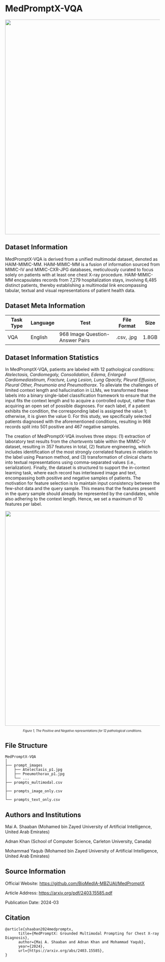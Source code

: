 # MedPromptX-VQA

<div align="center">
    <a href="https://github.com/openmedlab/"><img width="700px" height="auto" src="https://i.ibb.co/dB9cYxS/Med-Prompt-X.jpg"></a>
</div>
<p style="text-align:center;font-size:10px;"><em></em></p>

## Dataset Information

MedPromptX-VQA is derived from a unified multimodal dataset, denoted as HAIM-MIMIC-MM. HAIM-MIMIC-MM is a fusion of information sourced from MIMIC-IV and MIMIC-CXR-JPG databases, meticulously curated to focus solely on patients with at least one chest X-ray procedure. HAIM-MIMIC-MM encapsulates records from 7,279 hospitalization stays, involving 6,485 distinct patients, thereby establishing a multimodal link encompassing tabular, textual and visual representations of patient health data.

## Dataset Meta Information

| Task Type | Language | Test                            | File Format | Size |
|-----------|----------|---------------------------------|-------------|------|
| VQA       | English  | 968 Image Question-Answer Pairs | .csv, .jpg  | 1.8GB |


## Dataset Information Statistics

In MedPromptX-VQA, patients are labeled with 12 pathological conditions: _Atelectasis, Cardiomegaly, Consolidation, Edema, Enlarged Cardiomediastinum, Fracture, Lung Lesion, Lung Opacity, Pleural Effusion, Pleural Other, Pneumonia and Pneumothorax_. To alleviate the challenges of limited context length and hallucination in LLMs, we transformed these labels into a binary single-label classification framework to ensure that the input fits the context length and to acquire a controlled output, rather than acquiring an open set of possible diagnoses. For each label, if a patient exhibits the condition, the corresponding label is assigned the value 1; otherwise, it is given the value 0. For this study, we specifically selected patients diagnosed with the aforementioned conditions, resulting in 968 records split into 501 positive and 467 negative samples.

The creation of MedPromptX-VQA involves three steps: (1) extraction of laboratory test results from the _chartevents_ table within the MIMIC-IV dataset, resulting in 357 features in total, (2) feature engineering, which includes identification of the most strongly correlated features in relation to the label using Pearson method, and (3) transformation of clinical charts into textual representations using comma-separated values (i.e., serialization). Finally, the dataset is structured to support the in-context learning task, where each record has interleaved image and text, encompassing both positive and negative samples of patients. The motivation for feature selection is to maintain input consistency between the few-shot data and the query sample. This means that the features present in the query sample should already be represented by the candidates, while also adhering to the context length. Hence, we set a maximum of 10 features per label.

<div align="center">
    <a href="https://github.com/openmedlab/"><img width="700px" height="auto" src="https://i.ibb.co/NS9mkps/class-distribution.jpg"></a>
</div>
<p style="text-align:center;font-size:10px;"><em>Figure 1, The Positive and Negative representations for 12 pathological conditions.</em></p>

## File Structure

``` 
MedPromptX-VQA
│
├── prompt_images
│   ├── Atelectasis_p1.jpg
│   ├── Pneumothorax_p1.jpg
│   └── ...
├── prompts_multimodal.csv
│
├── prompts_image_only.csv
│
└── prompts_text_only.csv
```

## Authors and Institutions

Mai A. Shaaban (Mohamed bin Zayed University of Artificial Intelligence, United Arab Emirates)

Adnan Khan (School of Computer Science, Carleton University, Canada)

Mohammad Yaqub (Mohamed bin Zayed University of Artificial Intelligence, United Arab Emirates)

## Source Information

Official Website: https://github.com/BioMedIA-MBZUAI/MedPromptX

Article Address: https://arxiv.org/pdf/2403.15585.pdf

Publication Date: 2024-03

## Citation

``` 
@article{shaaban2024medpromptx,
      title={MedPromptX: Grounded Multimodal Prompting for Chest X-ray Diagnosis}, 
      author={Mai A. Shaaban and Adnan Khan and Mohammad Yaqub},
      year={2024},
      url={https://arxiv.org/abs/2403.15585},
}
```
